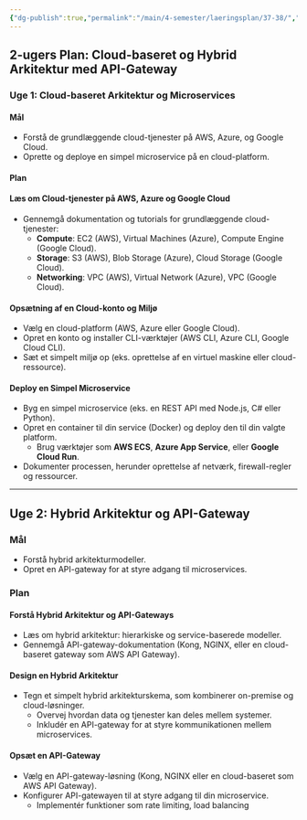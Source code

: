 ```yaml
---
{"dg-publish":true,"permalink":"/main/4-semester/laeringsplan/37-38/","title":"Uge 37 - 38","tags":["læringsmål","systemudvikling","projektarbejde","programmering"],"created":"2024-09-06T13:01:32.665+02:00"}
---
```




## 2-ugers Plan: Cloud-baseret og Hybrid Arkitektur med API-Gateway

### Uge 1: Cloud-baseret Arkitektur og Microservices

#### Mål

- Forstå de grundlæggende cloud-tjenester på AWS, Azure, og Google Cloud.
- Oprette og deploye en simpel microservice på en cloud-platform.
  
#### Plan

#### Læs om Cloud-tjenester på AWS, Azure og Google Cloud

- Gennemgå dokumentation og tutorials for grundlæggende cloud-tjenester:
  - **Compute**: EC2 (AWS), Virtual Machines (Azure), Compute Engine (Google Cloud).
  - **Storage**: S3 (AWS), Blob Storage (Azure), Cloud Storage (Google Cloud).
  - **Networking**: VPC (AWS), Virtual Network (Azure), VPC (Google Cloud).
  
#### Opsætning af en Cloud-konto og Miljø

- Vælg en cloud-platform (AWS, Azure eller Google Cloud).
- Opret en konto og installer CLI-værktøjer (AWS CLI, Azure CLI, Google Cloud CLI).
- Sæt et simpelt miljø op (eks. oprettelse af en virtuel maskine eller cloud-ressource).

#### Deploy en Simpel Microservice

- Byg en simpel microservice (eks. en REST API med Node.js, C# eller Python).
- Opret en container til din service (Docker) og deploy den til din valgte platform.
  - Brug værktøjer som **AWS ECS**, **Azure App Service**, eller **Google Cloud Run**.
- Dokumenter processen, herunder oprettelse af netværk, firewall-regler og ressourcer.

---

## Uge 2: Hybrid Arkitektur og API-Gateway

### Mål

- Forstå hybrid arkitekturmodeller.
- Opret en API-gateway for at styre adgang til microservices.

### Plan

#### Forstå Hybrid Arkitektur og API-Gateways

- Læs om hybrid arkitektur: hierarkiske og service-baserede modeller.
- Gennemgå API-gateway-dokumentation (Kong, NGINX, eller en cloud-baseret gateway som AWS API Gateway).

#### Design en Hybrid Arkitektur

- Tegn et simpelt hybrid arkitekturskema, som kombinerer on-premise og cloud-løsninger.
  - Overvej hvordan data og tjenester kan deles mellem systemer.
  - Inkludér en API-gateway for at styre kommunikationen mellem microservices.

#### Opsæt en API-Gateway

- Vælg en API-gateway-løsning (Kong, NGINX eller en cloud-baseret som AWS API Gateway).
- Konfigurer API-gatewayen til at styre adgang til din microservice.
  - Implementér funktioner som rate limiting, load balancing
